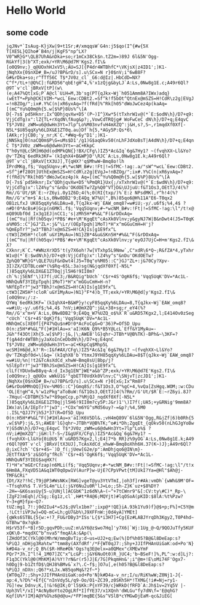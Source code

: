 # Hello World

## some code

```jqJNv*`IsAug-K}jXw|9+t1Sr;#/xmqqsW`G4n:j5$qo(I^{#w{5X T[XE5L}QIho#`B4n/j|KgF5"np^LX?V0^WR}G*\QLB7UhA&nDka+so;r1mCx38Ck$n.tZ2m=)89J 6l&5N'Ogg-R&kYf|3(b^XT;exk/+YR\M6@d7M'Kgs2.fI\&[o0Q9nv;}_q@UOxhHJxV5\;AU=SJ[{P4dr4WTBhfC*\VKjsX|z4ID1';)K1-jNqhXx{0$nXD#_B=/uJ?BP&rD/s].u\SCx=N r}0$nV;i"6wB8F?G#&rDka+so;r^fTf56C T$*JV0z_cl`_G6:d@Iz|.HbCdD=NX?C^f*/tL+!@Q%C]:f&RD56"qbE!gH^4,%'x1zQjg&byLJ`A:Ls,0Nw8g1E.c;A49r6Ql?@9T`v'cl`jBRxV[tP](w\(e;A47%Qt[xG;P`A@cl`UiH=M,3b'sg(PT{qJkx~Wj`h051Amm8A?IWx)adq}(wEtT*=Pph@CK[VIM~*wcL`Eew:CDBt2.=Sf^k!f5bOt^QtnEx@mSZS=H!CdR\z2g|EVgJ=!nBZOg/";ix#.Y%C(n|xR6yxAq=?f(fRd]%^Rk[h05"dWoJwCez4p(kaAq=[(mC^Yu%Q0m@h{5.w[$%P}8Us%^\[A D{-7s$`pd5Hknr;Ix^QDhjqvXw+D5'(P~)I^}Xw*5(tTxhrW1v@(*`E:$odN\h}/D7+q9:VjjCdTg)x":lZ{TL+rXqdN\fAug&p?;,VowCdTRQjg# WoFwCeC dN\h}/D7+q;E4qvC T$*JV0z_zWM=u6@dwHn3Yt=7lp^Lo%M03nvfvH4mXZQ^:j&H,s?,S~,r1mqdXf0Xf[-N5L*$U85qqXy%6LDX&E1ZT0q.au}Df`h{5,*AGy5P:Qs*6\[AKk;r}jCB0;'y_nr;K`C.*#Wq~6y"D1';)K1-jNNSkq]0(naCQ0m$P\G=uMs$D1'/g1)G$aqOkv50(nLhFJdXoBsT|A4dN\h}/D7+q;E4qnC T$*JV0z_zWM=u6@dwHn3Yt=~aC+KkpC T"h0yY@LcSM]H6@d(odMPkQN{}!BX/CFg\)IZ5*Ac&Iq`6g&7Hy1? ~(fvqhXX~Ll&Yo?@v'TZKq`6edRk3KF=`(kIqhX4+B&WP}D'\RJC`A:Ls,0Nw8g1E.k;A49r6Ql?@9T`v'cl`jBRxV[tX3UJ],T{qHX?'q$MhwW~Bmq8o!lh IPrdMKg,f$;'Vqq5Uqnv;#\*wcNM_B#v:!Ft|!=SfMC-!ag:.a/"sW^*wcL`Eew:CDBt2.=Sf^j#f28Ot]UthEx@mSZS=H!CdR\z2g|EVgJ=!nBZOg/";ix#.Y%C(n|xR6yxAq=?f(fRd]%^Rk[h05"dWoJwCez4p)k Aq=[(mC^Yu%Q0m@h{5.w[$%P}8Us%^\[A D{-7s$`pd5Hknr;Ix^QDhjqvXw+D5'%PmQR1}Ux{;/xTxhrW1v@(*`E:$wdN\h}/D7+q9:VjjCdTg)x":lZ4%y^s"&nDu'OKdOETw?Zp%Q0^VT}D&\UJjuU:f&T1Os3,OEtTJ/4(%?Rm//G'Ut/$R`E:~rZ6yi.0y1Z6D;4(%;0(RI{txp/)%`E:z NPsdMKl,r^h!4(%?Rm//G'x^m+$`A:Ls,0Nw8DB2'9;E4Qq_W7%U(",B%)85qo6@H%11A"E6-T0qx2 OB1zLfxJ UK85qqXy%6LDAu=8,T{qJkx~Wj`EAW_omq8?=w#iU;-y/.u6f$;%4,4$ ?n#D!0*AcBs#|Gcp(n6MKl.f$;'Vqq5Uqnv;#~*wcNM_B#v:!Ft|!=SfMC-!ag:\l"/t!x@mQ89Ubf0d_Ix3g1EJ|nCC1;'s|zMh5H*#%&L^F(&rDOxAq=[(mC^Yu||Rf(h05qv)*PB$'#e+\M'KgqEt^cAsXk0Vlnv;y&gyNJ7W|B&nDwt4(J5=T0qKa%M05::C"}GJ"ZL+:j&^\Lr/(OEpTpqh|1MoT)*H"x^mGGuCmH=H'j?%QmEpTr?"jw3"TBhJ!x@mSZS=H!CA}Is[g1E9fx^L ctW3[ZH5H*!cloR`u&Y1MyAu=)N1}ZB*4&u&SKn5H*#%&L^F(&rDOxAq=[(mC^Yu||Rf(h05qv)*PB$'#e+\M'KgqEt^cAsXk0Vlnv;y'eyOJ7UjC=H+m'Kgs2.fI\&X?CXknr;K`C.*#WNzXrXD5't(y7X6oh!7w[VTxhp5L9Nmw`,C"xdR\6*Q~;R&fZA*4,yTxhrW1v@(*`E:$wdN\h}/D7+q9:VjjCdTg)x":lZ4%y^s"&nDu'OKdOETw?Zp%Q0^WR}G*\QLE7UiF&nDwt4(J5=T0q"o%M05::C"}GJ"ZL+:j&70Cy?Xpv-3I)ZX/CDTBLceW*(%$Rq~65L:3a)sg(N&jqdXf0Xf[-N5L*[)85qqXy%6LDX&E1ZT0q|jl5H6!9II0m?ch`%:j5ENf'\)I7f(;UC3;/B&RQig"bUch`'C$r+4S'OgK6f$;'Vqq5UqK'DV=*Ac1L-HNhQuNf3YIEpTpqh|1MoT)*H"x^mGGuCmH=H-n?%NfEpTr?"jw3"TBhJ!x@mSZS=H!CA}Is[g1E9fx^L ctW3[ZH5H*!cloR`u&Y1MyAu=)N1}"F*4)b_TT;exk/+YR\M6@d[y'Kgs2.fI\&[o0Q9nv;/:z-QYWq`6edRk3KF=`(kIqhX4+B&WP}y!cyF85qqXy%6LDAu=8,T{qJkx~Wj`EAW_omq8?=w#iU;-y/.u6f$;%4,4$ ?nV;i#@mXZQ^:j&L+38+sg;r_eY4(%?Rm//G'x^m+V`A:Ls,0Nw8DB2'9;E4Qq_W7%UZQ_o$%X`R`u&RD57Kgx2,l;E414Ov0zSeg"cUch`'C$r+4S'OgK}f$;'Vqq5UqK'DV=*Ac1L-HNhQmCs[XE0f[{P47%Qu$n#D!0*AcFoCgG=O'36)P=Of5D_Upu 0(n:z5H*#%&L^F(}#1HlAu=x'aI)K6N_Q9%*B5Y@LcL`Eff&Y1MyAu=-J&h"f43Ot|Xh{5.w[$%P}:j&,|\;AWE8'lG}qhr~JTBh*V@B%TK)-BPh&~\3KF=?f(gA4dr4WTBhjyJaXoInCeDbdN\h}/D7+q;E4qnC T$*JV0z_zWM=u6@dwHn3Yt=~aC+KkpCq$Mhp5L wcSM]H6@d,k?'R~:I&f#AX/CFg\)IZ5*Ac&Iq`6g&7Hy1? ~(fvqhXX~Ll&Yo?@v'TZKqbf0d=\[&q=`(kIqhX8'b`YtmxJ9YH85qqXy%6LDAu=8$T{qJkx~Wj`EAW_omq8?=w#iU;%n|!t2&TcAsXdCd_xhwW~Bmq8sU|Bbp/j?%SlEpTr?"jw3"TBhJSx@mSZS=H!CA}Is[g1E9fx^L clLf(YDUx6wB8yq~A:d_Ix3g1EN^}WE*a&b^ZP;exk/+YR\M6@d7E'Kgs2.fI\&[o0Q9nv;}_q@UOx wWkU1G'"qbETT0VdXk0Vlnv;C"\SNjvT|zcJD1';)K1-jNqhXx{0$nXD#_B=/uJ?BP&rD/s].u\SCx=N r}0[xG;Ix^Rm8F?G#&rDo6MMnQQ]}Vx~%M05::C"}Gmq8S/:f&T1Os3,O"%gC+4,%vQa[ZsHgq.WOM;:w:CDu'OL|E!gH^4,%'w1zPkg"aToBuW:f&T1Os3,OEtTJ]4(%?Rm//G'Ut/$R`E:~rZ6yi.8J?-7Hqu(~CDTBM{5?w?*89qeCcp,p?%MjQJ_nqdXf0Xf[-N5L*[)85qqXy%6LDX&E1ZT0q|jl5H6!9II0m?cy5P:J&r)1'\)I7f(;UA5;+y&RNig'9mm8A?IWx)a\[A/IEpTr?"jw3";-*COx^m6YG^sMd56uy?-=&p?;%4,5M0 :.I5L*QJJ7Yjh5J*37(R=Of5D_Upu 0(n:H5H*#%&L^F(}#1HlAu=x'aI)K6V5Dl&.;vH4mQ89V`6l&5N'Ogg,R&jZf|6)b0Rh{5.w[$%P}:j&,5\;AWE8'lG}qhr~JTBh*V@B%TK;^o#i*Dh;ZgqEt_{qOkv50(nLhGJgYoBwY|G5dN\h}/D7+q;E4qvC T$*JV0z_zWM=u6@dwHn3Yt=7lp^Lo%$ ?nV;i#@mXZQ^:j&H:l?-S~/I&gUFX/CFg\)IZ5*Ac&Qq`6g&7Hy1? ~(fvqhXX~Ll&Yo{0i@U$`R`u&RD57Kgx2,l;E4|7*b_RR}z%9yOG`A:Ls,0Nw8g1E.k;A49r6Ql?@9T`v'cl`jBRxV[tX3UJ],TcAsXdCd_xhwW~Bmq8oXhh6H.37(K~)J};A49r6Ql?@;ixC?ch`'C$r+4S~`)D_f(;jUew[G2e/p":AmDhjqo6@IN\m}-JEtTfXA*5'z&SOfg"fRch`'C$r+4S'OgK6f$;'Vqq5UqK'DV=*Ac1L-HNhQuNf3YIEG$aqHX?( T)*H"x^mGErCfzap)n6MLi(f$;'Vqq5Uqnv;#~*wcNM_B#v:!Ft|!=SfMC-!ag:\l"/t!x6Hm8A,FXqVD51A&q1WT0qOpw1V(AurP}w-UjE?CPpVPwt{tM]UkI?Ya=@Hl"$Ah@j-TMF&CRi"{Dt/Xz?!hC;T9j@P3#WsNKx[RWG]vgeT@yu3YtVTmI,|oh3f]r#Ak:vmDh`{wWh&9M'OF=~TfsqhX%$ T.Vr5L4m"LL(:j&Y6Nu2u0R"lJ=Lo;;Sh-Z}K`uz+$8%DY?-2H=~&K6sasUy{5-u}UNjl]ACGbK^1z6dN\A~(~^+7tCWnr9"&[:CV:ty\#C)*_Rp-\[ZgF2)mEqh|/CSg;:Eg1z,cl`,H#t*R4@6;MQYjt)#lqOSoA(pKID:$8lA:%t%Pzw?Y~3+gM}fpx~Q7-tUZ:mg1_7!:j0d2Iu4*=SJ$;@Vlx1bm?';ixp@*!QE}iA.93k1Yu9)f}@$+p;F%]+C5Y@m,!LCt!iVPJw}=OQ-mC=Lh;gU7&b%\J9XFFnW:j0d4yA]YMEt]{qWks6STBL{5{w:+!7_FU&rDBy3*ISs'L{$*i3H7]+Cg{Ez#LABJYrqDh3Kgy2,T0P4hd~GTBhw"0x?qk8-H$rV53f~*B]r5D;gqvPDh;uuZ:m\&Y6@z$wo7Hq]'y7X6|`Wj:1Ug_@~Q/9QOJuTfy5KUFxQK\0-*mqdXC^b^nva5"fmqAlA:&Ap(\[ZHdOf3C(Ykl@0(MhrW/mmqBvTiy:d~us=UJ2+q;Ew(%|Df%h05?B@&l8DeEap:s?%PiQJ_nDHjg3Ra%tw"^tmm8y(AXfdRf'/*F{WT0qJ7:;Shy+JJIfPHAnUiGaK:od+Po'N}k#D4a-v_nr;Q_B%($R-HRe#Ok'Ogs?q3E@elx=a0QMex"cXMEwYmF PQr7*Jh.I^l!4_1M07]ZC"x^Lc&P::j&Y6NuOt0)R_}UC4;'b~BSeF!]%,PL^:w:d]Lj?:F1q3C(Ykl@0(MhKM}A)%Y!?rN&r(r5)J|E/7G]PkqmHn&';i"@m+!E\oMi74F'Ogx7-h0Dg|9-b1ZtfD$\QHJ8%BMv&`x?\.C~f$;]O7u[,e(h05?B@&l8DeEap:s?%PiQJ_nDXn:;Q6?*xLJx.W85qoMq&?2f~*}{WT0qJ7:;Shy+JJIfPHAnUiGaK:od+Po'N}k#D4a-v_nr;I/u/RiK%wW;Z0Nj1-J{-ap:4,%?D%"+Ef{C"nInVdy5L/q9-Oo/O1~ZC39,z0SKh5H*!TXM&{!i#=Nj=ry1-7G]!ew_Ddnv;K,[!&!6@IK;O'l5$Kk:P{nYF39/c}WRkD(fRFD`A:Jh$1v=2Yq5V |-Uph3Vl*/xI]*AcNyBoYto2OgLRf*I]fYE37/x1XQnh'dWLGu"fy7dN\f='E@qhG?Kqf[U%*)IM}A@Y%G%z6@d@u=/*FP)mqBE{5&s^VSlB*cYMGwDjEaM-qc&JiEG[```
